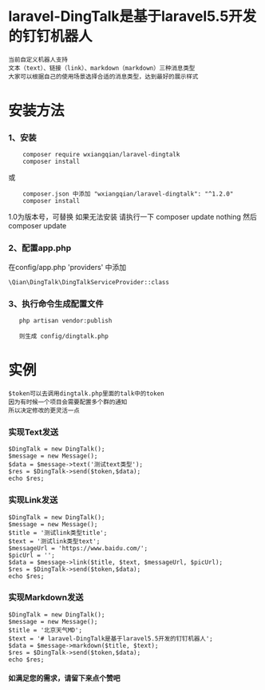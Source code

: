 # laravel-DingTalk是基于laravel5.5开发的钉钉机器人
```
当前自定义机器人支持
文本（text）、链接（link）、markdown（markdown）三种消息类型
大家可以根据自己的使用场景选择合适的消息类型，达到最好的展示样式
```

# 安装方法
### 1、安装
```
    composer require wxiangqian/laravel-dingtalk
    composer install
```   
或
```  
    composer.json 中添加 "wxiangqian/laravel-dingtalk": "^1.2.0"  
    composer install 
```
1.0为版本号，可替换
如果无法安装 请执行一下 composer update nothing 然后 composer update
 
 
###  2、配置app.php

在config/app.php 'providers' 中添加 
```
\Qian\DingTalk\DingTalkServiceProvider::class
```
   
###  3、执行命令生成配置文件

```
   php artisan vendor:publish 
```
```
   则生成 config/dingtalk.php
```
# 实例

```
$token可以去调用dingtalk.php里面的talk中的token
因为有时候一个项目会需要配置多个群的通知
所以决定修改的更灵活一点
```
### 实现Text发送
```
$DingTalk = new DingTalk();
$message = new Message();
$data = $message->text('测试text类型');
$res = $DingTalk->send($token,$data);
echo $res;
```
### 实现Link发送
```
$DingTalk = new DingTalk();
$message = new Message();
$title = '测试link类型title';
$text = '测试link类型text';
$messageUrl = 'https://www.baidu.com/';
$picUrl = '';
$data = $message->link($title, $text, $messageUrl, $picUrl);
$res = $DingTalk->send($token,$data);
echo $res;
```
### 实现Markdown发送
```
$DingTalk = new DingTalk();
$message = new Message();
$title = '北京天气MD';
$text = '# laravel-DingTalk是基于laravel5.5开发的钉钉机器人';
$data = $message->markdown($title, $text);
$res = $DingTalk->send($token,$data);
echo $res;
```
####  如满足您的需求，请留下来点个赞吧
